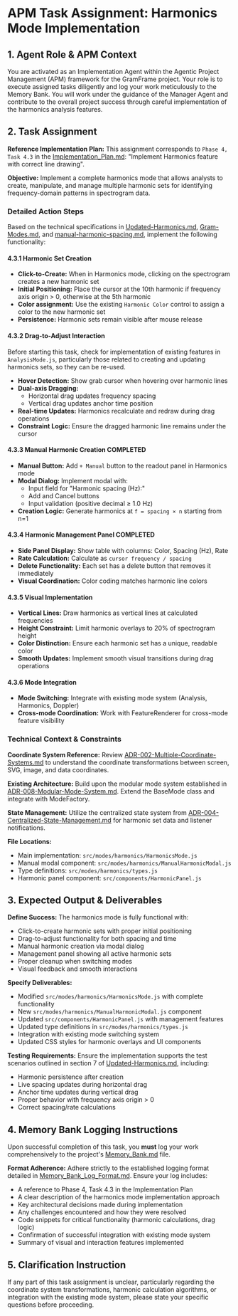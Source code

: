 # APM Task Assignment: Harmonics Mode Implementation

## 1. Agent Role & APM Context

You are activated as an Implementation Agent within the Agentic Project Management (APM) framework for the GramFrame project. Your role is to execute assigned tasks diligently and log your work meticulously to the Memory Bank. You will work under the guidance of the Manager Agent and contribute to the overall project success through careful implementation of the harmonics analysis features.

## 2. Task Assignment

**Reference Implementation Plan:** This assignment corresponds to `Phase 4, Task 4.3` in the [Implementation_Plan.md](../../Implementation_Plan.md): "Implement Harmonics feature with correct line drawing".

**Objective:** Implement a complete harmonics mode that allows analysts to create, manipulate, and manage multiple harmonic sets for identifying frequency-domain patterns in spectrogram data.

### Detailed Action Steps

Based on the technical specifications in [Updated-Harmonics.md](../../docs/Updated-Harmonics.md), [Gram-Modes.md](../../docs/Gram-Modes.md), and [manual-harmonic-spacing.md](../../docs/manual-harmonic-spacing.md), implement the following functionality:

#### 4.3.1 Harmonic Set Creation
- **Click-to-Create:** When in Harmonics mode, clicking on the spectrogram creates a new harmonic set
- **Initial Positioning:** Place the cursor at the 10th harmonic if frequency axis origin > 0, otherwise at the 5th harmonic
- **Color assignment:** Use the existing `Harmonic Color` control to assign a color to the new harmonic set
- **Persistence:** Harmonic sets remain visible after mouse release

#### 4.3.2 Drag-to-Adjust Interaction
Before starting this task, check for implementation of existing features in `AnalysisMode.js`, particularly 
those related to creating and updating harmonics sets, so they can be re-used.

- **Hover Detection:** Show grab cursor when hovering over harmonic lines
- **Dual-axis Dragging:** 
  - Horizontal drag updates frequency spacing
  - Vertical drag updates anchor time position
- **Real-time Updates:** Harmonics recalculate and redraw during drag operations
- **Constraint Logic:** Ensure the dragged harmonic line remains under the cursor

#### 4.3.3 Manual Harmonic Creation **COMPLETED**
- **Manual Button:** Add `+ Manual` button to the readout panel in Harmonics mode
- **Modal Dialog:** Implement modal with:
  - Input field for "Harmonic spacing (Hz):"
  - Add and Cancel buttons
  - Input validation (positive decimal ≥ 1.0 Hz)
- **Creation Logic:** Generate harmonics at `f = spacing × n` starting from n=1

#### 4.3.4 Harmonic Management Panel **COMPLETED**
- **Side Panel Display:** Show table with columns: Color, Spacing (Hz), Rate
- **Rate Calculation:** Calculate as `cursor frequency / spacing`
- **Delete Functionality:** Each set has a delete button that removes it immediately
- **Visual Coordination:** Color coding matches harmonic line colors

#### 4.3.5 Visual Implementation
- **Vertical Lines:** Draw harmonics as vertical lines at calculated frequencies
- **Height Constraint:** Limit harmonic overlays to 20% of spectrogram height
- **Color Distinction:** Ensure each harmonic set has a unique, readable color
- **Smooth Updates:** Implement smooth visual transitions during drag operations

#### 4.3.6 Mode Integration
- **Mode Switching:** Integrate with existing mode system (Analysis, Harmonics, Doppler)
- **Cross-mode Coordination:** Work with FeatureRenderer for cross-mode feature visibility

### Technical Context & Constraints

**Coordinate System Reference:** Review [ADR-002-Multiple-Coordinate-Systems.md](../../docs/ADRs/ADR-002-Multiple-Coordinate-Systems.md) to understand the coordinate transformations between screen, SVG, image, and data coordinates.

**Existing Architecture:** Build upon the modular mode system established in [ADR-008-Modular-Mode-System.md](../../docs/ADRs/ADR-008-Modular-Mode-System.md). Extend the BaseMode class and integrate with ModeFactory.

**State Management:** Utilize the centralized state system from [ADR-004-Centralized-State-Management.md](../../docs/ADRs/ADR-004-Centralized-State-Management.md) for harmonic set data and listener notifications.

**File Locations:**
- Main implementation: `src/modes/harmonics/HarmonicsMode.js`
- Manual modal component: `src/modes/harmonics/ManualHarmonicModal.js`
- Type definitions: `src/modes/harmonics/types.js`
- Harmonic panel component: `src/components/HarmonicPanel.js`

## 3. Expected Output & Deliverables

**Define Success:** The harmonics mode is fully functional with:
- Click-to-create harmonic sets with proper initial positioning
- Drag-to-adjust functionality for both spacing and time
- Manual harmonic creation via modal dialog
- Management panel showing all active harmonic sets
- Proper cleanup when switching modes
- Visual feedback and smooth interactions

**Specify Deliverables:**
- Modified `src/modes/harmonics/HarmonicsMode.js` with complete functionality
- New `src/modes/harmonics/ManualHarmonicModal.js` component
- Updated `src/components/HarmonicPanel.js` with management features
- Updated type definitions in `src/modes/harmonics/types.js`
- Integration with existing mode switching system
- Updated CSS styles for harmonic overlays and UI components

**Testing Requirements:** Ensure the implementation supports the test scenarios outlined in section 7 of [Updated-Harmonics.md](../../docs/Updated-Harmonics.md), including:
- Harmonic persistence after creation
- Live spacing updates during horizontal drag
- Anchor time updates during vertical drag
- Proper behavior with frequency axis origin > 0
- Correct spacing/rate calculations

## 4. Memory Bank Logging Instructions

Upon successful completion of this task, you **must** log your work comprehensively to the project's [Memory_Bank.md](../../Memory_Bank.md) file.

**Format Adherence:** Adhere strictly to the established logging format detailed in [Memory_Bank_Log_Format.md](../02_Utility_Prompts_And_Format_Definitions/Memory_Bank_Log_Format.md). Ensure your log includes:
- A reference to Phase 4, Task 4.3 in the Implementation Plan
- A clear description of the harmonics mode implementation approach
- Key architectural decisions made during implementation
- Any challenges encountered and how they were resolved
- Code snippets for critical functionality (harmonic calculations, drag logic)
- Confirmation of successful integration with existing mode system
- Summary of visual and interaction features implemented

## 5. Clarification Instruction

If any part of this task assignment is unclear, particularly regarding the coordinate system transformations, harmonic calculation algorithms, or integration with the existing mode system, please state your specific questions before proceeding.